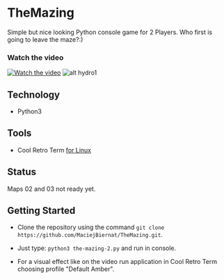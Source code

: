 
# TheMazing
Simple but nice looking Python console game for 2 Players. Who first is going to leave the maze?:)


### Watch the video
[![Watch the video](https://i.imgur.com/0E2wxoW.png)](https://youtu.be/jsgQRKnU0gI)
![alt hydro1](https://i.imgur.com/aW5FWKW.png)

## Technology
- Python3

## Tools
- Cool Retro Term [for Linux](https://github.com/Swordfish90/cool-retro-term)


## Status

Maps 02 and 03 not ready yet. 


## Getting Started

- Clone the repository using the command `git clone https://github.com/MaciejBiernat/TheMazing.git`.

- Just type: `python3 the-mazing-2.py` and run in console.

- For a visual effect like on the video run application in Cool Retro Term choosing profile "Default Amber".

